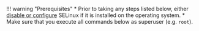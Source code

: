 !!! warning "Prerequisites"
    * Prior to taking any steps listed below, either [disable or configure](../admin-en/configure-selinux.md) SELinux if it is installed on the operating system.
    * Make sure that you execute all commands below as superuser (e.g. `root`).